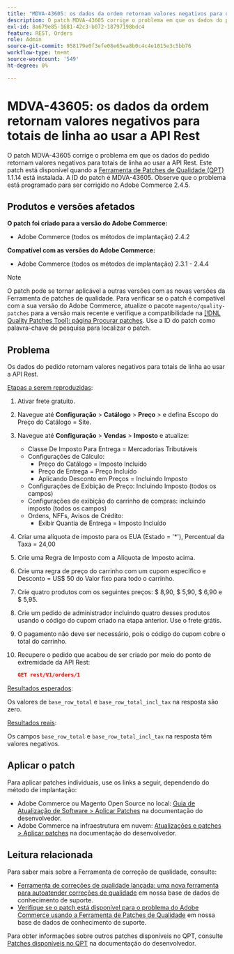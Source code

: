 ```yaml
---
title: "MDVA-43605: os dados da ordem retornam valores negativos para os totais das linhas ao usar a API Rest"
description: O patch MDVA-43605 corrige o problema em que os dados do pedido retornam valores negativos para totais de linha ao usar a API Rest. Este patch está disponível quando a [Ferramenta de correções de qualidade (QPT)](/help/announcements/adobe-commerce-announcements/magento-quality-patches-released-new-tool-to-self-serve-quality-patches.md) 1.1.14 está instalada. A ID do patch é MDVA-43605. Observe que o problema está programado para ser corrigido no Adobe Commerce 2.4.5.
exl-id: 8a679e85-1681-42c3-b072-18797198bdc4
feature: REST, Orders
role: Admin
source-git-commit: 958179e0f3efe08e65ea8b0c4c4e1015e3c5bb76
workflow-type: tm+mt
source-wordcount: '549'
ht-degree: 0%

---
```


# MDVA-43605: os dados da ordem retornam valores negativos para totais de linha ao usar a API Rest

O patch MDVA-43605 corrige o problema em que os dados do pedido retornam valores negativos para totais de linha ao usar a API Rest. Este patch está disponível quando a [Ferramenta de Patches de Qualidade (QPT)](/help/announcements/adobe-commerce-announcements/magento-quality-patches-released-new-tool-to-self-serve-quality-patches.md) 1.1.14 está instalada. A ID do patch é MDVA-43605. Observe que o problema está programado para ser corrigido no Adobe Commerce 2.4.5.

## Produtos e versões afetados

**O patch foi criado para a versão do Adobe Commerce:**

* Adobe Commerce (todos os métodos de implantação) 2.4.2

**Compatível com as versões do Adobe Commerce:**

* Adobe Commerce (todos os métodos de implantação) 2.3.1 - 2.4.4

>[!NOTE]
>
>O patch pode se tornar aplicável a outras versões com as novas versões da Ferramenta de patches de qualidade. Para verificar se o patch é compatível com a sua versão do Adobe Commerce, atualize o pacote `magento/quality-patches` para a versão mais recente e verifique a compatibilidade na [[!DNL Quality Patches Tool]: página Procurar patches](https://devdocs.magento.com/quality-patches/tool.html#patch-grid). Use a ID do patch como palavra-chave de pesquisa para localizar o patch.

## Problema

Os dados do pedido retornam valores negativos para totais de linha ao usar a API Rest.

<u>Etapas a serem reproduzidas</u>:

1. Ativar frete gratuito.
1. Navegue até **Configuração** > **Catálogo** > **Preço** > e defina Escopo do Preço do Catálogo = Site.
1. Navegue até **Configuração** > **Vendas** > **Imposto** e atualize:
   * Classe De Imposto Para Entrega = Mercadorias Tributáveis
   * Configurações de Cálculo:
      * Preço do Catálogo = Imposto Incluído
      * Preço de Entrega = Preço Incluído
      * Aplicando Desconto em Preços = Incluindo Imposto
   * Configurações de Exibição de Preço: Incluindo Imposto (todos os campos)
   * Configurações de exibição do carrinho de compras: incluindo imposto (todos os campos)
   * Ordens, NFFs, Avisos de Crédito:
      * Exibir Quantia de Entrega = Imposto Incluído
1. Criar uma alíquota de imposto para os EUA (Estado = &#39;*&#39;), Percentual da Taxa = 24,00
1. Crie uma Regra de Imposto com a Alíquota de Imposto acima.
1. Crie uma regra de preço do carrinho com um cupom específico e Desconto = US$ 50 do Valor fixo para todo o carrinho.
1. Crie quatro produtos com os seguintes preços: $ 8,90, $ 5,90, $ 6,90 e $ 5,95.
1. Crie um pedido de administrador incluindo quatro desses produtos usando o código do cupom criado na etapa anterior. Use o frete grátis.
1. O pagamento não deve ser necessário, pois o código do cupom cobre o total do carrinho.
1. Recupere o pedido que acabou de ser criado por meio do ponto de extremidade da API Rest:

   ```json
   GET rest/V1/orders/1
   ```

<u>Resultados esperados</u>:

Os valores de `base_row_total` e `base_row_total_incl_tax` na resposta são zero.

<u>Resultados reais</u>:

Os campos `base_row_total` e `base_row_total_incl_tax` na resposta têm valores negativos.

## Aplicar o patch

Para aplicar patches individuais, use os links a seguir, dependendo do método de implantação:

* Adobe Commerce ou Magento Open Source no local: [Guia de Atualização de Software > Aplicar Patches](https://devdocs.magento.com/guides/v2.4/comp-mgr/patching/mqp.html) na documentação do desenvolvedor.
* Adobe Commerce na infraestrutura em nuvem: [Atualizações e patches > Aplicar patches](https://devdocs.magento.com/cloud/project/project-patch.html) na documentação do desenvolvedor.

## Leitura relacionada

Para saber mais sobre a Ferramenta de correção de qualidade, consulte:

* [Ferramenta de correções de qualidade lançada: uma nova ferramenta para autoatender correções de qualidade](/help/announcements/adobe-commerce-announcements/magento-quality-patches-released-new-tool-to-self-serve-quality-patches.md) em nossa base de dados de conhecimento de suporte.
* [Verifique se o patch está disponível para o problema do Adobe Commerce usando a Ferramenta de Patches de Qualidade](/help/support-tools/patches-available-in-qpt-tool/check-patch-for-magento-issue-with-magento-quality-patches.md) em nossa base de dados de conhecimento de suporte.

Para obter informações sobre outros patches disponíveis no QPT, consulte [Patches disponíveis no QPT](https://devdocs.magento.com/quality-patches/tool.html#patch-grid) na documentação do desenvolvedor.
